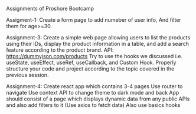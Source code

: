 Assignments of Proshore Bootcamp

Assigment-1:
  Create a form page to add numeber of user info, And filter them for age>=30.


Assignment-3:
  Create a simple web page allowing users to list the products using their IDs, display the product information in a table, and add a search feature according to the       product brand.
  API: https://dummyjson.com/products
  Try to use the hooks we discussed i.e. useState, useEffect, useRef, useCallback, and Custom Hook.
  Properly structure your code and project according to the topic covered in the previous session.
  
    
Assignment-4:
    Create react app which contains 3-4 pages
    Use router to navigate
    Use context API to change theme to dark mode and back
    App should consist of a page which displays dynamic data from any public APIs and also add filters to it (Use axios to fetch data)
    Also use basics hooks

